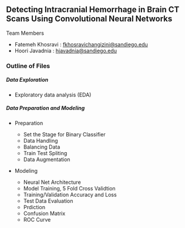 ## Detecting Intracranial Hemorrhage in Brain CT Scans Using Convolutional Neural Networks
Team Members

* Fatemeh Khosravi : fkhosravichangizini@sandiego.edu
* Hoori Javadnia : hjavadnia@sandiego.edu
  
 ### Outline of Files

##### Data Exploration 

   - Exploratory data analysis (EDA)

##### Data Preparation and Modeling

   - Preparation

      - Set the Stage for Binary Classifier
      - Data Handling
      - Balancing Data
      - Train Test Spliting
      - Data Augmentation

   - Modeling

     - Neural Net Architecture
     - Model Training, 5 Fold Cross Validtion
     - Training/Validation Accuracy and Loss
     - Test Data Evaluation
     - Prdiction 
     - Confusion Matrix
     - ROC Curve

